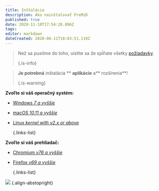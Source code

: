 ```yaml
---
title: Inštalácia
description: Ako nainštalovať PreMiD
published: true
date: 2020-11-10T17:54:28.896Z
tags:
editor: markdown
dateCreated: 2020-06-11T18:03:51.119Z
---
```


> Než sa pustíme do toho, uistite sa že spĺňate všetky [požiadavky](/install/requirements). 
> 
> {.is-info}

> **Je potrebná** inštalácia ** **aplikácie** a** rozšírenia**! </p> 
> 
> {.is-warning}</blockquote> 
> 
> **Zvoľte si váš operačný systém:**
> 
> - [Windows *7 a vyššie*](/install/windows)
> - [macOS *10.11 a vyššie*](/install/macos)
> - [Linux *kernel with v2.x or above*](/install/linux) 
>     
>     {.links-list}
> 
> **Zvoľte si váš prehliadač:**
> 
> - [Chromium *v76 a vyššie*](/install/chromium)
> - [Firefox *v69 a vyššie*](/install/firefox) 
>     
>     {.links-list}
> 
> ![](https://a.icons8.com/ajlQdsfa/FZhYWV/svg.svg) {.align-abstopright}